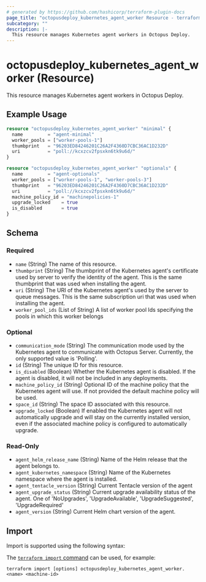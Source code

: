```yaml
---
# generated by https://github.com/hashicorp/terraform-plugin-docs
page_title: "octopusdeploy_kubernetes_agent_worker Resource - terraform-provider-octopusdeploy"
subcategory: ""
description: |-
  This resource manages Kubernetes agent workers in Octopus Deploy.
---
```


# octopusdeploy_kubernetes_agent_worker (Resource)

This resource manages Kubernetes agent workers in Octopus Deploy.

## Example Usage

```terraform
resource "octopusdeploy_kubernetes_agent_worker" "minimal" {
  name         = "agent-minimal"
  worker_pools = ["worker-pools-1"]
  thumbprint   = "96203ED84246201C26A2F4360D7CBC36AC1D232D"
  uri          = "poll://kcxzcv2fpsxkn6tk9u6d/"
}

resource "octopusdeploy_kubernetes_agent_worker" "optionals" {
  name         = "agent-optionals"
  worker_pools = ["worker-pools-1", "worker-pools-3"]
  thumbprint   = "96203ED84246201C26A2F4360D7CBC36AC1D232D"
  uri          = "poll://kcxzcv2fpsxkn6tk9u6d/"
  machine_policy_id = "machinepolicies-1"
  upgrade_locked    = true
  is_disabled       = true
}
```

<!-- schema generated by tfplugindocs -->
## Schema

### Required

- `name` (String) The name of this resource.
- `thumbprint` (String) The thumbprint of the Kubernetes agent's certificate used by server to verify the identity of the agent. This is the same thumbprint that was used when installing the agent.
- `uri` (String) The URI of the Kubernetes agent's used by the server to queue messages. This is the same subscription uri that was used when installing the agent.
- `worker_pool_ids` (List of String) A list of worker pool Ids specifying the pools in which this worker belongs

### Optional

- `communication_mode` (String) The communication mode used by the Kubernetes agent to communicate with Octopus Server. Currently, the only supported value is 'Polling'.
- `id` (String) The unique ID for this resource.
- `is_disabled` (Boolean) Whether the Kubernetes agent is disabled. If the agent is disabled, it will not be included in any deployments.
- `machine_policy_id` (String) Optional ID of the machine policy that the Kubernetes agent will use. If not provided the default machine policy will be used.
- `space_id` (String) The space ID associated with this resource.
- `upgrade_locked` (Boolean) If enabled the Kubernetes agent will not automatically upgrade and will stay on the currently installed version, even if the associated machine policy is configured to automatically upgrade.

### Read-Only

- `agent_helm_release_name` (String) Name of the Helm release that the agent belongs to.
- `agent_kubernetes_namespace` (String) Name of the Kubernetes namespace where the agent is installed.
- `agent_tentacle_version` (String) Current Tentacle version of the agent
- `agent_upgrade_status` (String) Current upgrade availability status of the agent. One of 'NoUpgrades', 'UpgradeAvailable', 'UpgradeSuggested', 'UpgradeRequired'
- `agent_version` (String) Current Helm chart version of the agent.

## Import

Import is supported using the following syntax:

The [`terraform import` command](https://developer.hashicorp.com/terraform/cli/commands/import) can be used, for example:

```shell
terraform import [options] octopusdeploy_kubernetes_agent_worker.<name> <machine-id>
```
